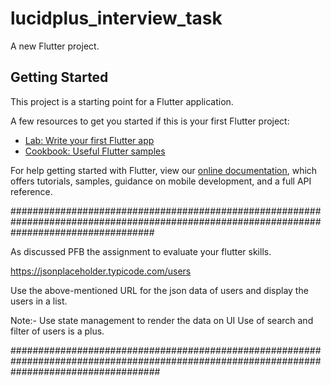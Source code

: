 # lucidplus_interview_task

A new Flutter project.

## Getting Started

This project is a starting point for a Flutter application.

A few resources to get you started if this is your first Flutter project:

- [Lab: Write your first Flutter app](https://flutter.dev/docs/get-started/codelab)
- [Cookbook: Useful Flutter samples](https://flutter.dev/docs/cookbook)

For help getting started with Flutter, view our
[online documentation](https://flutter.dev/docs), which offers tutorials,
samples, guidance on mobile development, and a full API reference.



##########################################################################################################################################

As discussed PFB the assignment to evaluate your flutter skills. 

https://jsonplaceholder.typicode.com/users

Use the above-mentioned URL for the json data of users and display the users in a list. 

Note:- 
Use state management to render the data on UI
Use of search and filter of users is a plus.

###########################################################################################################################################

